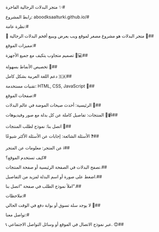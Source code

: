 متجر البدلات الرجالية الفاخرة ✨#

رابط المشروع: aboodksaalturki.github.io/#

نظرة عامة:#

🌟 متجر البدلات هو مشروع مصغر لموقع ويب يعرض ويبيع أفخم البدلات الرجالية 🌟##

مميزات الموقع:#

تصميم متجاوب يتكيف مع جميع الأجهزة 📱💻##

تخصيص الأنماط بسهولة 🎨##

دعم اللغة العربية بشكل كامل 🇸🇦##

تقنيات مستخدمة: HTML, CSS, JavaScript 🚀##

صفحات الموقع:#

الرئيسية: أحدث صيحات الموضة في عالم البدلات 👔##

المنتجات: تفاصيل كاملة عن كل بدلة مع صور وفيديوهات 📸📹##

اتصل بنا: نموذج لطلب المنتجات 📝##

الأسئلة الشائعة: إجابات عن الأسئلة الأكثر شيوعًا ❓##

عن المتجر: معلومات عن المتجر ℹ️##

كيف تستخدم الموقع؟#

تصفح البدلات في الصفحة الرئيسية أو صفحة المنتجات.##

اضغط على صورة أو اسم البدلة لمزيد من التفاصيل.##

املأ نموذج الطلب في صفحة "اتصل بنا".##

ملاحظات:#

لا يوجد سلة تسوق أو بوابة دفع في الوقت الحالي 🚧##



تواصل معنا:#

📞 عبر نموذج الاتصال في الموقع أو وسائل التواصل الاجتماعي. 😊##

